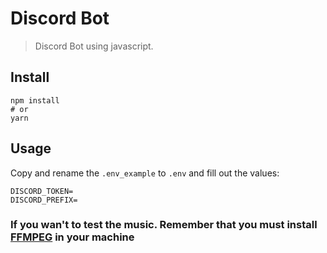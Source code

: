# Discord Bot
> Discord Bot using javascript.

## Install

```
npm install
# or
yarn
```

## Usage

Copy and rename the `.env_example` to `.env` and fill out the values:

```
DISCORD_TOKEN=
DISCORD_PREFIX=
```
### If you wan't to test the music. Remember that you must install [FFMPEG](https://github.com/adaptlearning/adapt_authoring/wiki/Installing-FFmpeg) in your machine
